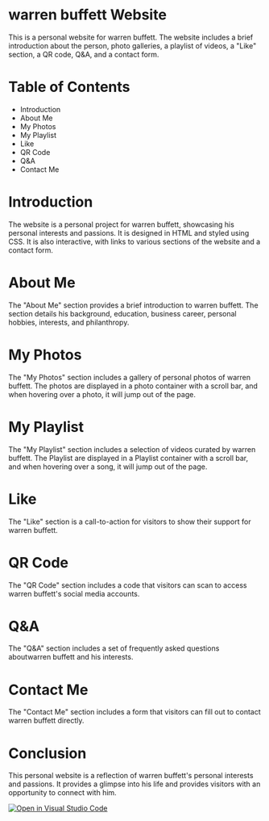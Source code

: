 # warren buffett Website
This is a personal website for warren buffett. The website includes a brief introduction about the person, photo galleries, a playlist of videos, a "Like" section, a QR code, Q&A, and a contact form.

# Table of Contents
* Introduction
* About Me
* My Photos
* My Playlist
* Like
* QR Code
* Q&A
* Contact Me
# Introduction
The website is a personal project for warren buffett, showcasing his personal interests and passions. It is designed in HTML and styled using CSS. It is also interactive, with links to various sections of the website and a contact form.

# About Me
The "About Me" section provides a brief introduction to warren buffett. The section details his background, education, business career, personal hobbies, interests, and philanthropy.

# My Photos
The "My Photos" section includes a gallery of personal photos of warren buffett. The photos are displayed in a photo container with a scroll bar, and when hovering over a photo, it will jump out of the page.

# My Playlist
The "My Playlist" section includes a selection of videos curated by warren buffett. The Playlist are displayed in a Playlist container with a scroll bar, and when hovering over a song, it will jump out of the page.

# Like
The "Like" section is a call-to-action for visitors to show their support for warren buffett.

# QR Code
The "QR Code" section includes a code that visitors can scan to access warren buffett's social media accounts.

# Q&A
The "Q&A" section includes a set of frequently asked questions aboutwarren buffett and his interests.

# Contact Me
The "Contact Me" section includes a form that visitors can fill out to contact warren buffett directly.

# Conclusion
This personal website is a reflection of warren buffett's personal interests and passions. It provides a glimpse into his life and provides visitors with an opportunity to connect with him.


[![Open in Visual Studio Code](https://classroom.github.com/assets/open-in-vscode-c66648af7eb3fe8bc4f294546bfd86ef473780cde1dea487d3c4ff354943c9ae.svg)](https://classroom.github.com/online_ide?assignment_repo_id=10494143&assignment_repo_type=AssignmentRepo)

